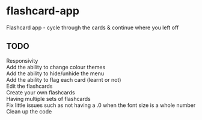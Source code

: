# flashcard-app
Flashcard app - cycle through the cards &amp; continue where you left off

## TODO
Responsivity <br />
Add the ability to change colour themes <br />
Add the ability to hide/unhide the menu <br />
Add the ability to flag each card (learnt or not) <br />
Edit the flashcards <br />
Create your own flashcards <br />
Having multiple sets of flashcards <br />
Fix little issues such as not having a .0 when the font size is a whole number <br />
Clean up the code
